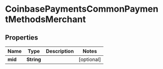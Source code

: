 
# CoinbasePaymentsCommonPaymentMethodsMerchant

## Properties
Name | Type | Description | Notes
------------ | ------------- | ------------- | -------------
**mid** | **String** |  |  [optional]



